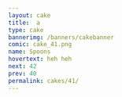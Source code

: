```yaml
---
layout: cake
title:  a
type: cake
bannerimg: /banners/cakebanner
comic: cake_41.png
name: Spoons
hovertext: heh heh
next: 42
prev: 40
permalink: cakes/41/
---
```

